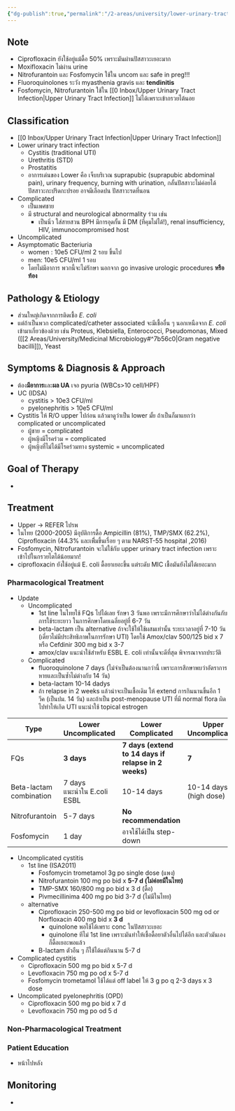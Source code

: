 ```yaml
---
{"dg-publish":true,"permalink":"/2-areas/university/lower-urinary-tract-infection/","created":"2023-02-12T22:00:50.972+07:00","updated":"2025-10-06T19:47:49.112+07:00"}
---
```



## Note
- Ciprofloxacin ยังใช้อยู่แม้ดื้อ 50% เพราะมันผ่านปัสสาวะเยอะมาก
- Moxifloxacin ไม่ผ่าน urine
- Nitrofurantoin และ Fosfomycin ใช้ใน uncom และ safe in preg!!!
- Fluoroquinolones ระวัง myasthenia gravis และ **tendinitis**
- Fosfomycin, Nitrofurantoin ใช้ใน [[0 Inbox/Upper Urinary Tract Infection\|Upper Urinary Tract Infection]] ไม่ได้เพราะเข้ากรวยไต้นอย

## Classification
- [[0 Inbox/Upper Urinary Tract Infection\|Upper Urinary Tract Infection]]
- Lower urinary tract infection
	- Cystitis (traditional UTI)
	- Urethritis (STD)
	- Prostatitis
	- อาการเด่นของ Lower คือ เจ็บบริเวณ suprapubic (suprapubic abdominal pain), urinary frequency, burning with urination, กลั้นปัสสาวะไม่ค่อยได้ ปัสสาวะกะปริดกะปรอย อาจมีเลือดปน ปัสสาวะรดที่นอน
- Complicated
	- เป็นเพศชาย
	- มี structural and neurological abnormality ร่วม เช่น
		- เป็นนิ่ว ใส่สายสวน BPH มีการอุดกั้น มี DM (ที่คุมไม่ได้!), renal insufficiency, HIV, immunocompromised host
- Uncomplicated
- Asymptomatic Bacteriuria
	- women : 10e5 CFU/ml 2 รอบ ขึ้นไป
	- men: 10e5 CFU/ml 1 รอบ
	- โดยไม่มีอาการ พวกนี้จะไม่รักษา นอกจาก go invasive urologic procedures **หรือท้อง**

## Pathology & Etiology
- ส่วนใหญ่เกิดจากการติดเชื้อ *E. coli* 
- แต่ถ้าเป็นพวก complicated/catheter associated จะมีเชื้ออื่น ๆ นอกเหนือจาก *E. coli* เข้ามาเกี่ยวข้องด้วย เช่น Proteus, Klebsiella, Enterococci, Pseudomonas, Mixed ([[2 Areas/University/Medicinal Microbiology#^7b56c0\|Gram negative bacilli]]), Yeast

## Symptoms & Diagnosis & Approach
- ต้อง**มีอาการ**และ**ผล UA** เจอ pyuria (WBCs>10 cell/HPF)
- UC (IDSA)
	- cystitis > 10e3 CFU/ml
	- pyelonephritis > 10e5 CFU/ml
- Cystitis ให้ R/O upper ไปก่อน แล้วมาดูว่าเป็น lower มั้ย ถ้าเป็นก็มาแยกว่า complicated or uncomplicated
	- ผู้ชาย = complicated
	- ผู้หญิงมีโรคร่วม = complicated
	- ผู้หญิงที่ไม่ได้มีโรคร่วมทาง systemic = uncomplicated

## Goal of Therapy
- 

## Treatment
- Upper -> REFER ไปรพ
- ในไทย (2000-2005) มีอุบัติการดื้อ Ampicillin (81%), TMP/SMX (62.2%), Ciprofloxacin (44.3% และเพิี่มขึ้นเรื่อย ๆ ตาม NARST-55 hospital ,2016)
- Fosfomycin, Nitrofurantoin จะไม่ใช้กับ upper urinary tract infection เพราะเข้าไปในกรวยไตได้น้อยมาก!
- ciprofloxacin ยังใช้อยู่แม้ E. coli ดื้อยาเยอะขึ้น แต่ระดับ MIC เชื้อมันยังไม่ได้เยอะมาก

### Pharmacological Treatment

- Update
	- Uncomplicated
		- 1st line ในไทยใช้ FQs ไปได้เลย รักษา 3 วันพอ เพราะมีการศึกษาว่าไม่ได้ต่างกันกับการใช้ระยะยาว ในการศึกษาโดยเฉลี่ยอยู่ที่ 6-7 วัน
		- beta-lactam เป็น alternative ถ้าจะใช้ให้ใช้ผสมเท่านั้น ระยะเวลาอยู่ที่ 7-10 วัน (เดี่ยวไม่มีประสิทธิภาพในการรักษา UTI) โดยใช้ Amox/clav 500/125 bid x 7 หรือ Cefdinir 300 mg bid x 3-7
		- amox/clav แนะนำใช้สำหรับ ESBL E. coli เท่านั้นจะดีที่สุด พิจารณาจากประวัติ
	- Complicated
		- fluoroquinolone 7 days (ไม่จำเป็นต้องนานกว่านี้ เพราะการสึกษาพบว่าอัตราการหายและเป็นซ้ำไม่ต่างกับ 14 วัน)
		- beta-lactam 10-14 dadys
		- ถ้า relapse in 2 weeks แล้วน่าจะเป็นเชื้อเดิม ให้ extend การกินนานขึ้นอีก 1 วีค (เป็นปม. 14 วัน) และถ้าเป็น post-menopause UTI ที่มี normal flora ผิดไปทำให้เกิด UTI แนะนำใช้ topical estrogen

| Type                    | Lower Uncomplicated           | Lower Complicated                                    | Upper Uncomplicated    |
| ----------------------- | ----------------------------- | ---------------------------------------------------- | ---------------------- |
| FQs                     | **3 days**                    | **7 days (extend to 14 days if relapse in 2 weeks)** | **7**                  |
| Beta-lactam combination | 7 days<br>แนะนำใน E.coli ESBL | 10-14 days                                           | 10-14 days (high dose) |
| Nitrofurantoin          | 5-7 days                      | **No recommendation**                                |                        |
| Fosfomycin              | 1 day                         | อาจใช้ได้เป็น step-down                              |                        |


- Uncomplicated cystitis
	- 1st line (ISA2011)
		- Fosfomycin trometamol 3g po single dose (แพง)
		- Nitrofurantoin 100 mg po bid x **5-7 d  (ไม่ค่อยมีในไทย)**
		- TMP-SMX 160/800 mg po bid x 3 d (ดื้อ)
		- Pivmecillinima 400 mg po bid 3-7 d (ไม่มีในไทย)
	- alternative
		- Ciprofloxacin 250-500 mg po bid or levofloxacin 500 mg od or Norfloxacin 400 mg bid x **3 d**
			- quinolone พอใช้ได้เพราะ conc ในปัสสาวะเยอะ
			- quinolone ทีไม่ 1st line เพราะมันทำให้เชื้อดื้อยาตัวอื่นไปได้อีก และตัวมันเองก็ดื้อเยอะพอแล้ว
		- B-lactam ตัวอืน ๆ ก็ใช้ได้แต่กินนาน 5-7 d
- Complicated cystitis
	- Ciprofloxacin 500 mg po bid x 5-7 d
	- Levofloxacin 750 mg po od x 5-7 d
	- Fosfomycin trometamol ใช้ได้แต่ off label ให้ 3 g po q 2-3 days x 3 dose
- Uncomplicated pyelonephritis (OPD)
	- Ciprofloxacin 500 mg po bid x 7 d
	- Levofloxacin 750 mg po od 5 d

### Non-Pharmacological Treatment


### Patient Education
- หน้าไปหลัง

## Monitoring
- 